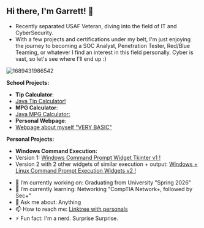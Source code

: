 ## Hi there, I'm Garrett! 👋

- Recently separated USAF Veteran, diving into the field of IT and CyberSecurity.
- With a few projects and certifications under my belt, I'm just enjoying the journey to becoming a SOC Analyst, Penetration Tester, Red/Blue Teaming, or whatever I find an interest in this field personally. Cyber is vast, so let's see where I'll end up :)

![1689431986542](https://github.com/user-attachments/assets/e9f382f5-a366-4af5-8f5a-8cd9f2781a3d)

**School Projects:**
- __Tip Calculator__:
- [Java Tip Calculator!](https://github.com/GarrettCook115/Pric-Tax-Calculator/blob/main/Assignment1B.java)
- __MPG Calculator__:
- [Java MPG Calculator:](https://github.com/GarrettCook115/MPG-Calculator/tree/main)
- __Personal Webpage__:
- [Webpage about myself "VERY BASIC"](https://github.com/GarrettCook115/Web-Development-Project)

  
**Personal Projects:**
- __Windows Command Execution:__
- Version 1:
[Windows Command Prompt Widget Tkinter v1 !](https://github.com/GarrettCook115/App-1)
- Version 2 with 2 other widgets of similar execution + output:
[Windows + Linux Command Prompt Execution Widgets v2 !](https://github.com/GarrettCook115/WebSite-Command-Prompt-Execution-APPS)

<!--
**GarrettCook115/GarrettCook115** is a ✨ _special_ ✨ repository because its `README.md` (this file) appears on your GitHub profile.

Here are some ideas to get you started:

- 🔭 I’m currently working on ...
- 🌱 I’m currently learning ...
- 👯 I’m looking to collaborate on ...
- 🤔 I’m looking for help with ...
- 💬 Ask me about ...
- 📫 How to reach me: ...
- 😄 Pronouns: ...
- ⚡ Fun fact: ...
-->


- 🔭 I’m currently working on: Graduating from University "Spring 2026"
- 🌱 I’m currently learning: Networking "CompTIA Network+, followed by Sec+"
- 💬 Ask me about: Anything
- 📫 How to reach me: [Linktree with personals](https://linktr.ee/GarrettCook115)
- ⚡ Fun fact: I'm a nerd. Surprise Surprise. 

